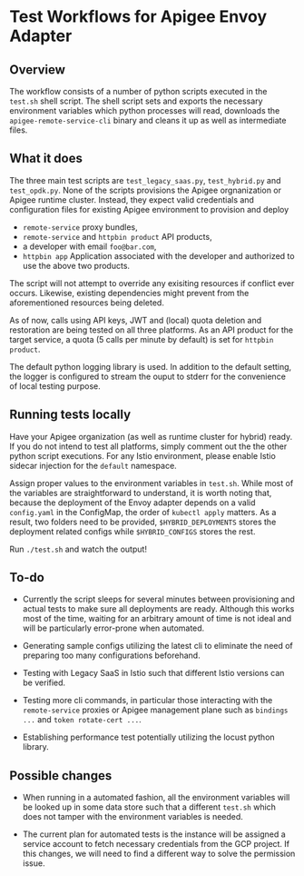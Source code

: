 # Test Workflows for Apigee Envoy Adapter

## Overview

The workflow consists of a number of python scripts executed in the `test.sh` shell script. The shell script sets and exports the necessary environment variables which python processes will read, downloads the `apigee-remote-service-cli` binary and cleans it up as well as intermediate files.

## What it does

The three main test scripts are `test_legacy_saas.py`, `test_hybrid.py` and `test_opdk.py`. None of the scripts provisions the Apigee orgnanization or Apigee runtime cluster. Instead, they expect valid credentials and configuration files for existing Apigee environment to provision and deploy
  * `remote-service` proxy bundles,
  * `remote-service` and `httpbin product` API products,
  * a developer with email `foo@bar.com`,
  * `httpbin app` Application associated with the developer and authorized to use the above two products.

The script will not attempt to override any exisiting resources if conflict ever occurs. Likewise, existing dependencies might prevent from the aforementioned resources being deleted.

As of now, calls using API keys, JWT and (local) quota deletion and restoration are being tested on all three platforms. As an API product for the target service, a quota (5 calls per minute by default) is set for `httpbin product`.

The default python logging library is used. In addition to the default setting, the logger is configured to stream the ouput to stderr for the convenience of local testing purpose.

## Running tests locally

Have your Apigee organization (as well as runtime cluster for hybrid) ready. If you do not intend to test all platforms, simply comment out the the other python script executions. For any Istio environment, please enable Istio sidecar injection for the `default` namespace.

Assign proper values to the environment variables in `test.sh`. While most of the variables are straightforward to understand, it is worth noting that, because the deployment of the Envoy adapter depends on a valid `config.yaml` in the ConfigMap, the order of `kubectl apply` matters. As a result, two folders need to be provided, `$HYBRID_DEPLOYMENTS` stores the deployment related configs while `$HYBRID_CONFIGS` stores the rest.

Run `./test.sh` and watch the output!

## To-do

- Currently the script sleeps for several minutes between provisioning and actual tests to make sure all deployments are ready. Although this works most of the time, waiting for an arbitrary amount of time is not ideal and will be particularly error-prone when automated.

- Generating sample configs utilizing the latest cli to eliminate the need of preparing too many configurations beforehand.

- Testing with Legacy SaaS in Istio such that different Istio versions can be verified.

- Testing more cli commands, in particular those interacting with the `remote-service` proxies or Apigee management plane such as `bindings ...` and `token rotate-cert ...`. 

- Establishing performance test potentially utilizing the locust python library.

## Possible changes

- When running in a automated fashion, all the environment variables will be looked up in some data store such that a different `test.sh` which does not tamper with the environment variables is needed.

- The current plan for automated tests is the instance will be assigned a service account to fetch necessary credentials from the GCP project. If this changes, we will need to find a different way to solve the permission issue.
